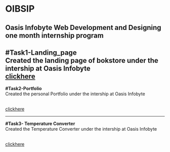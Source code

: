 # OIBSIP
Oasis Infobyte Web Development and Designing one month internship program
-------------------------------------------------------------------------------------------------

<strong>#Task1-Landing_page</strong><br>
Created the landing page of bokstore under the intership at Oasis Infobyte
<a href="https://navya-098.github.io/OIBSIP/book.html"> <br>clickhere</a>
-----------------------------------------------------------------------------------------------------
<strong>#Task2-Portfolio</strong><br>
Created the personal Portfolio under the intership at Oasis Infobyte

<a href="https://navya-098.github.io/OIBSIP/portfilo.html"> <br>clickhere</a>

------------------------------------------------------------------------------------------------------
<strong>#Task3- Temperature Converter</strong><br>
Created the Temperature Converter under the intership at Oasis Infobyte



<a href="https://navya-098.github.io/OIBSIP/temperature.html"> <br>clickhere</a>

